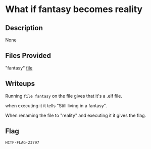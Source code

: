 # What if fantasy becomes reality

## Description
None

## Files Provided
"fantasy" [file](./What%20if%20fantasy%20becomes%20reality/fantasy)

## Writeups
Running `file fantasy` on the file gives that it's a .elf file.

when executing it it tells "Still living in a fantasy".

When renaming the file to "reality" and executing it it gives the flag.

## Flag
```
HCTF-FLAG-23797
```